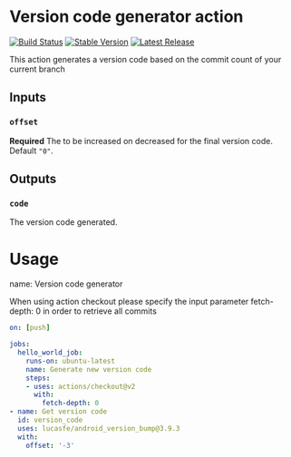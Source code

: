 # Version code generator action

[![Build Status](https://github.com/lucasfe/version_code_generator/workflows/build/badge.svg)](https://github.com/lucasfe/version_code_generator/workflows/build/badge.svg)
[![Stable Version](https://img.shields.io/github/v/tag/lucasfe/version_code_generator)](https://img.shields.io/github/v/tag/lucasfe/version_code_generator)
[![Latest Release](https://img.shields.io/github/v/release/lucasfe/version_code_generator?color=%233D9970)](https://img.shields.io/github/v/release/lucasfe/version_code_generator?color=%233D9970)


This action generates a version code based on the commit count of your current branch

## Inputs

### `offset`

**Required** The to be increased on decreased for the final version code. Default `"0"`.

## Outputs

### `code`

The version code generated.

# Usage
name: Version code generator

When using action checkout please specify the input parameter fetch-depth: 0 in order to retrieve all commits

<!-- start usage -->
```yaml
on: [push]

jobs:
  hello_world_job:
    runs-on: ubuntu-latest
    name: Generate new version code
    steps:
    - uses: actions/checkout@v2
      with:
        fetch-depth: 0
- name: Get version code
  id: version_code
  uses: lucasfe/android_version_bump@3.9.3
  with:
    offset: '-3'
```
<!-- end usage -->

